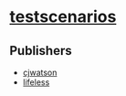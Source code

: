 # [testscenarios](https://pypi.org/project/testscenarios)



## Publishers
- [cjwatson](https://pypi.org/user/cjwatson)
- [lifeless](https://pypi.org/user/lifeless)

